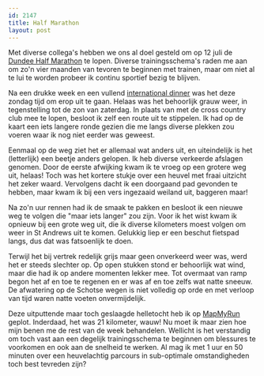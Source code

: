 ```yaml
---
id: 2147
title: Half Marathon
layout: post
---
```

Met diverse collega's hebben we ons al doel gesteld om op 12 juli de [Dundee Half Marathon][1] te lopen. Diverse trainingsschema's raden me aan om zo'n vier maanden van tevoren te beginnen met trainen, maar om niet al te lui te worden probeer ik continu sportief bezig te blijven.

Na een drukke week en een vullend [international dinner][2] was het deze zondag tijd om erop uit te gaan. Helaas was het behoorlijk grauw weer, in tegenstelling tot de zon van zaterdag. In plaats van met de cross country club mee te lopen, besloot ik zelf een route uit te stippelen. Ik had op de kaart een iets langere ronde gezien die me langs diverse plekken zou voeren waar ik nog niet eerder was geweest.

Eenmaal op de weg ziet het er allemaal wat anders uit, en uiteindelijk is het (letterlijk) een beetje anders gelopen. Ik heb diverse verkeerde afslagen genomen. Door de eerste afwijking kwam ik te vroeg op een grotere weg uit, helaas! Toch was het kortere stukje over een heuvel met fraai uitzicht het zeker waard. Vervolgens dacht ik een doorgaand pad gevonden te hebben, maar kwam ik bij een vers ingezaaid weiland uit, baggeren maar!

Na zo'n uur rennen had ik de smaak te pakken en besloot ik een nieuwe weg te volgen die "maar iets langer" zou zijn. Voor ik het wist kwam ik opnieuw bij een grote weg uit, die ik diverse kilometers moest volgen om weer in St Andrews uit te komen. Gelukkig liep er een beschut fietspad langs, dus dat was fatsoenlijk te doen.

Terwijl het bij vertrek redelijk grijs maar geen onverkeerd weer was, werd het er steeds slechter op. Op open stukken stond er behoorlijk wat wind, maar die had ik op andere momenten lekker mee. Tot overmaat van ramp begon het af en toe te regenen en er was af en toe zelfs wat natte sneeuw. De afwatering op de Schotse wegen is niet volledig op orde en met verloop van tijd waren natte voeten onvermijdelijk.

Deze uitputtende maar toch geslaagde helletocht heb ik op [MapMyRun][3] geplot. Inderdaad, het was 21 kilometer, wauw! Nu moet ik maar zien hoe mijn benen me de rest van de week behandelen. Wellicht is het verstandig om toch vast aan een degelijk trainingsschema te beginnen om blessures te voorkomen en ook aan de snelheid te werken. Al mag ik met 1 uur en 50 minuten over een heuvelachtig parcours in sub-optimale omstandigheden toch best tevreden zijn?

 [1]: http://www.halfmarathonlist.co.uk/dundee-half-marathon.php
 [2]: ?ai1ec_event=international-dinner
 [3]: http://www.mapmyrun.com/routes/view/637865160